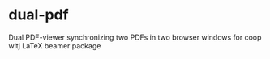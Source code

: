 # dual-pdf
Dual PDF-viewer synchronizing two PDFs in two browser windows for coop witj LaTeX beamer package
